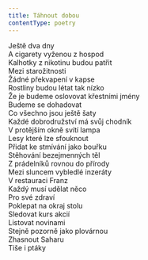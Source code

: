 ```yaml
---
title: Táhnout dobou
contentType: poetry
---
```


<section>

Ještě dva dny  
A cigarety vyženou z hospod  
Kalhotky z nikotinu budou patřit  
Mezi starožitnosti  
Žádné překvapení v kapse  
Rostliny budou létat tak nízko  
Že je budeme oslovovat křestními jmény  
Budeme se dohadovat  
Co všechno jsou ještě šaty  
Každé dobrodružství má svůj chodník  
V protějším okně svítí lampa  
Lesy které lze sfouknout  
Přidat ke stmívání jako bouřku  
Stěhování bezejmenných těl  
Z prádelníků rovnou do přírody  
Mezi sluncem vybledlé inzeráty  
V restauraci Franz  
Každý musí udělat něco  
Pro své zdraví  
Poklepat na okraj stolu  
Sledovat kurs akcií  
Listovat novinami  
Stejně pozorně jako plovárnou  
Zhasnout Saharu  
Tiše i ptáky

</section>

